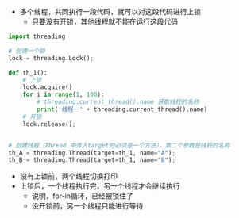 - 多个线程，共同执行一段代码，就可以对这段代码进行上锁
  - 只要没有开锁，其他线程就不能在运行这段代码

```py
import threading

# 创建一个锁
lock = threading.Lock();

def th_1():
    # 上锁
    lock.acquire()
    for i in range(1, 100):
        # threading.current_thread().name 获取线程的名称
        print('线程一' + threading.current_thread().name)
    # 开锁
    lock.release();


# 创建线程（Thread 中传入target的必须是一个方法），第二个参数是线程的名称
th_A = threading.Thread(target=th_1, name="A");
th_B = threading.Thread(target=th_1, name="B");
```
- 没有上锁前，两个线程切换打印
- 上锁后，一个线程执行完，另一个线程才会继续执行
  - 说明，for-in循环，已经被锁住了
  - 没开锁前，另一个线程只能进行等待